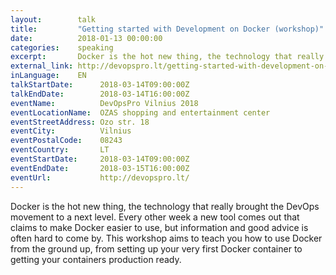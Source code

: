 ```yaml
---
layout:        talk
title:         "Getting started with Development on Docker (workshop)"
date:          2018-01-13 00:00:00
categories:    speaking
excerpt:       Docker is the hot new thing, the technology that really brought the DevOps movement to a next level. Every other week a new tool comes out that claims to make Docker easier to use, but information and good advice is often hard to come by. This workshop aims to teach you how to use Docker from the ground up, from setting up your very first Docker container to getting your containers production ready. 
external_link: http://devopspro.lt/getting-started-with-development-on-docker/
inLanguage:    EN
talkStartDate:      2018-03-14T09:00:00Z 
talkEndDate:        2018-03-14T16:00:00Z
eventName:          DevOpsPro Vilnius 2018
eventLocationName:  OZAS shopping and entertainment center
eventStreetAddress: Ozo str. 18
eventCity:          Vilnius
eventPostalCode:    08243
eventCountry:       LT
eventStartDate:     2018-03-14T09:00:00Z
eventEndDate:       2018-03-15T16:00:00Z
eventUrl:           http://devopspro.lt/
---
```



Docker is the hot new thing, the technology that really brought the DevOps movement to a next level. Every other week a new tool comes out that claims to make Docker easier to use, but information and good advice is often hard to come by.
This workshop aims to teach you how to use Docker from the ground up, from setting up your very first Docker container to getting your containers production ready.

